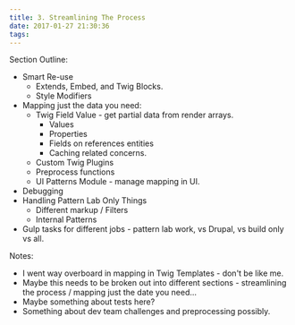```yaml
---
title: 3. Streamlining The Process
date: 2017-01-27 21:30:36
tags:
---
```


Section Outline:

* Smart Re-use
    * Extends, Embed, and Twig Blocks.
    * Style Modifiers
* Mapping just the data you need:
    * Twig Field Value - get partial data from render arrays.
        * Values
        * Properties
        * Fields on references entities
        * Caching related concerns.
    * Custom Twig Plugins
    * Preprocess functions
    * UI Patterns Module - manage mapping in UI.
* Debugging
* Handling Pattern Lab Only Things
    * Different markup / Filters
    * Internal Patterns
* Gulp tasks for different jobs - pattern lab work, vs Drupal, vs build only vs all.

Notes: 
* I went way overboard in mapping in Twig Templates - don't be like me.
* Maybe this needs to be broken out into different sections - streamlining the process / mapping just the date you need...
* Maybe something about tests here?
* Something about dev team challenges and preprocessing possibly.
